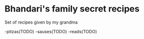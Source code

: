 # Bhandari's family secret recipes

Set of recipes given by my grandma

-pitzas(TODO)
-sauses(TODO)
-reads(TODO)